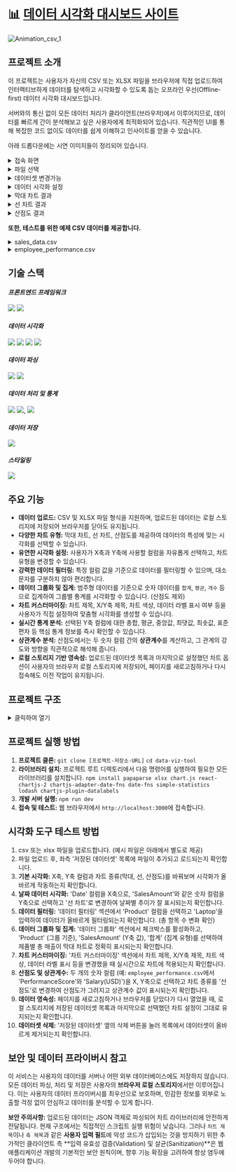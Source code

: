 # 📊 [데이터 시각화 대시보드 사이트](https://data-viz-tool-kappa.vercel.app/)

![Animation_csv_1](https://github.com/user-attachments/assets/de972f71-2129-4383-bfc1-5a3067abb6e4)

## 프로젝트 소개

이 프로젝트는 사용자가 자신의 CSV 또는 XLSX 파일을 브라우저에 직접 업로드하여 인터랙티브하게 데이터를 탐색하고 시각화할 수 있도록 돕는 오프라인 우선(Offline-first) 데이터 시각화 대시보드입니다.  

서버와의 통신 없이 모든 데이터 처리가 클라이언트(브라우저)에서 이루어지므로, 데이터를 빠르게 간이 분석해보고 싶은 사용자에게 최적화되어 있습니다. 직관적인 UI를 통해 복잡한 코드 없이도 데이터를 쉽게 이해하고 인사이트를 얻을 수 있습니다.  

아래 드롭다운에는 시연 이미지들이 정리되어 있습니다.  

<details>
<summary>접속 화면</summary>

![image](https://github.com/user-attachments/assets/ba2bb598-6d69-4e5b-b0db-43e92524f45f)

</details>
<details>
<summary>파일 선택</summary>

![image](https://github.com/user-attachments/assets/e2185590-381d-47b5-b616-d7aeb47be74f)

</details>
<details>
<summary>데이터셋 변경가능</summary>

![image](https://github.com/user-attachments/assets/252a07cf-91e8-431b-94a4-a765a9feca22)

</details>
<details>
<summary>데이터 시각화 설정</summary>

![image](https://github.com/user-attachments/assets/265586d2-43f5-44c3-9ba0-e63cc47c0e5a)

</details>
<details>
<summary>막대 차트 결과</summary>

![image](https://github.com/user-attachments/assets/fe16a1bb-9490-4747-a3e9-12d28577eb00)

</details>
<details>
<summary>선 차트 결과</summary>

![image](https://github.com/user-attachments/assets/ef0aad86-f767-49ec-8ba0-72fba37e27c6)

</details>
<details>
<summary>산점도 결과</summary>

![image](https://github.com/user-attachments/assets/205c57e5-aa7f-4165-b2ce-6c397bc69530)

</details>

**또한, 테스트를 위한 예제 CSV 데이터를 제공합니다.**

<details>
<summary>sales_data.csv</summary>

```
Date,Product,Region,SalesAmount,UnitsSold
2024-01-01,Laptop,North,1200000,10
2024-01-01,Mouse,North,25000,100
2024-01-02,Keyboard,South,50000,50
2024-01-02,Monitor,East,300000,5
2024-01-03,Laptop,West,1500000,12
2024-01-03,Mouse,South,28000,110
2024-01-04,Keyboard,East,55000,60
2024-01-04,Monitor,North,320000,6
2024-01-05,Laptop,South,1300000,11
2024-01-05,Mouse,West,27000,105
```

</details>

<details>
<summary>employee_performance.csv</summary>

```
EmployeeID,Name,Department,PerformanceScore,YearsOfService,ProjectCount,Salary(USD)
EMP001,Alice,Marketing,85,5,3,60000
EMP002,Bob,Sales,92,7,5,75000
EMP003,Charlie,HR,78,3,2,50000
EMP004,David,Engineering,95,10,8,90000
EMP005,Eve,Marketing,88,6,4,65000
EMP006,Frank,Sales,89,4,3,68000
EMP007,Grace,Engineering,91,8,6,82000
```

</details>

## 기술 스택

#### *프론트엔드 프레임워크*
![](https://img.shields.io/badge/Next.js-000000?style=for-the-badge&logo=next.js&logoColor=white) ![](https://img.shields.io/badge/React-61DAFB?style=for-the-badge&logo=react&logoColor=black)
#### *데이터 시각화*
![](https://img.shields.io/badge/Chart.js-FF6384?style=for-the-badge&logo=chart.js&logoColor=white) ![](https://img.shields.io/badge/React--Chartjs--2-61DAFB?style=for-the-badge&logo=react&logoColor=black) ![](https://img.shields.io/badge/Chartjs--Adapter--Date--Fns-F0F0F0?style=for-the-badge&logoColor=black) ![](https://img.shields.io/badge/Chartjs--Plugin--Datalabels-F0F0F0?style=for-the-badge&logoColor=black)
#### *데이터 파싱*
![](https://img.shields.io/badge/PapaParse-F0F0F0?style=for-the-badge&logoColor=black) ![](https://img.shields.io/badge/XLSX-F0F0F0?style=for-the-badge&logoColor=black)
#### *데이터 처리 및 통계*
![](https://img.shields.io/badge/Simple--Statistics-F0F0F0?style=for-the-badge&logoColor=black) ![](https://img.shields.io/badge/Lodash-334052?style=for-the-badge&logo=lodash&logoColor=white), ![](https://img.shields.io/badge/Date--Fns-F0F0F0?style=for-the-badge&logoColor=black)
#### *데이터 저장*
![](https://img.shields.io/badge/localStorage%20API-F0F0F0?style=for-the-badge&logoColor=black)
#### *스타일링*
![](https://img.shields.io/badge/CSS3-1572B6?style=for-the-badge&logo=css3&logoColor=white)

## 주요 기능

* **데이터 업로드:** CSV 및 XLSX 파일 형식을 지원하며, 업로드된 데이터는 로컬 스토리지에 저장되어 브라우저를 닫아도 유지됩니다.
* **다양한 차트 유형:** 막대 차트, 선 차트, 산점도를 제공하여 데이터의 특성에 맞는 시각화를 선택할 수 있습니다.
* **유연한 시각화 설정:** 사용자가 X축과 Y축에 사용할 컬럼을 자유롭게 선택하고, 차트 유형을 변경할 수 있습니다.
* **강력한 데이터 필터링:** 특정 컬럼 값을 기준으로 데이터를 필터링할 수 있으며, 대소문자를 구분하지 않아 편리합니다.
* **데이터 그룹화 및 집계:** 범주형 데이터를 기준으로 숫자 데이터를 `합계`, `평균`, `개수` 등으로 집계하여 그룹별 통계를 시각화할 수 있습니다. (산점도 제외)
* **차트 커스터마이징:** 차트 제목, X/Y축 제목, 차트 색상, 데이터 라벨 표시 여부 등을 사용자가 직접 설정하여 맞춤형 시각화를 생성할 수 있습니다.
* **실시간 통계 분석:** 선택된 Y축 컬럼에 대한 총합, 평균, 중앙값, 최댓값, 최솟값, 표준편차 등 핵심 통계 정보를 즉시 확인할 수 있습니다.
* **상관계수 분석:** 산점도에서는 두 숫자 컬럼 간의 **상관계수**를 계산하고, 그 관계의 강도와 방향을 직관적으로 해석해 줍니다.
* **로컬 스토리지 기반 영속성:** 업로드된 데이터셋 목록과 마지막으로 설정했던 차트 옵션이 사용자의 브라우저 로컬 스토리지에 저장되어, 페이지를 새로고침하거나 다시 접속해도 이전 작업이 유지됩니다.

## 프로젝트 구조

<details>
<summary>클릭하여 열기</summary>

```
data-viz-tool/
├── public/
├── app/
│   ├── layout.js       # 전체 레이아웃
│   ├── page.js         # 메인 페이지 컴포넌트 (데이터셋 관리, 로드 등)
│   └── globals.css     # 전역 CSS
├── components/
│   ├── FileUploader.js     # 파일 업로드
│   └── DataVisualizer.js   # 핵심 시각화 및 설정 UI
├── lib/
│   ├── dataUtils.js        # 데이터 처리, 통계, 그룹화 로직
│   └── localStorageUtils.js # 로컬 스토리지 데이터셋 및 설정 관리
├── package.json
└── next.config.js
```

</details>

## 프로젝트 실행 방법

1.  **프로젝트 클론:**
    `git clone [프로젝트-저장소-URL]`
    `cd data-viz-tool`
2.  **라이브러리 설치:** 프로젝트 루트 디렉토리에서 다음 명령어를 실행하여 필요한 모든 라이브러리를 설치합니다.
    `npm install papaparse xlsx chart.js react-chartjs-2 chartjs-adapter-date-fns date-fns simple-statistics lodash chartjs-plugin-datalabels`
3.  **개발 서버 실행:**
    `npm run dev`
4.  **접속 및 테스트:** 웹 브라우저에서 `http://localhost:3000`에 접속합니다.

## 시각화 도구 테스트 방법

1.  csv 또는 xlsx 파일을 업로드합니다. (예시 파일은 아래에서 별도로 제공) 
2.  파일 업로드 후, 좌측 '저장된 데이터셋' 목록에 파일이 추가되고 로드되는지 확인합니다.
3.  **기본 시각화:** X축, Y축 컬럼과 차트 종류(막대, 선, 산점도)를 바꿔보며 시각화가 올바르게 작동하는지 확인합니다.
4.  **날짜 데이터 시각화:** 'Date' 컬럼을 X축으로, 'SalesAmount'와 같은 숫자 컬럼을 Y축으로 선택하고 '선 차트'로 변경하여 날짜별 추이가 잘 표시되는지 확인합니다.
5.  **데이터 필터링:** '데이터 필터링' 섹션에서 'Product' 컬럼을 선택하고 'Laptop'을 입력하여 데이터가 올바르게 필터링되는지 확인합니다. (총 항목 수 변화 확인)
6.  **데이터 그룹화 및 집계:** '데이터 그룹화' 섹션에서 체크박스를 활성화하고, 'Product' (그룹 기준), 'SalesAmount' (Y축 값), '합계' (집계 유형)를 선택하여 제품별 총 매출이 막대 차트로 정확히 표시되는지 확인합니다.
7.  **차트 커스터마이징:** '차트 커스터마이징' 섹션에서 차트 제목, X/Y축 제목, 차트 색상, 데이터 라벨 표시 등을 변경했을 때 실시간으로 차트에 적용되는지 확인합니다.
8.  **산점도 및 상관계수:** 두 개의 숫자 컬럼 (예: `employee_performance.csv`에서 'PerformanceScore'와 'Salary(USD)')을 X, Y축으로 선택하고 차트 종류를 '산점도'로 변경하여 산점도가 그려지고 상관계수 값이 표시되는지 확인합니다.
9.  **데이터 영속성:** 페이지를 새로고침하거나 브라우저를 닫았다가 다시 열었을 때, 로컬 스토리지에 저장된 데이터셋 목록과 마지막으로 선택했던 차트 설정이 그대로 유지되는지 확인합니다.
10. **데이터셋 삭제:** '저장된 데이터셋' 옆의 삭제 버튼을 눌러 목록에서 데이터셋이 올바르게 제거되는지 확인합니다.

## 보안 및 데이터 프라이버시 참고

이 서비스는 사용자의 데이터를 서버나 어떤 외부 데이터베이스에도 저장하지 않습니다. 모든 데이터 파싱, 처리 및 저장은 사용자의 **브라우저 로컬 스토리지**에서만 이루어집니다. 이는 사용자의 데이터 프라이버시를 최우선으로 보호하며, 민감한 정보를 외부로 노출할 걱정 없이 안심하고 데이터를 분석할 수 있게 합니다.

**보안 주의사항:** 업로드된 데이터는 JSON 객체로 파싱되어 차트 라이브러리에 안전하게 전달됩니다. 현재 구조에서는 직접적인 스크립트 실행 위험이 낮습니다. 그러나 `차트 제목`이나 `축 제목`과 같은 **사용자 입력 필드**에 악성 코드가 삽입되는 것을 방지하기 위한 추가적인 클라이언트 측 **입력 유효성 검증(Validation) 및 살균(Sanitization)**은 웹 애플리케이션 개발의 기본적인 보안 원칙이며, 향후 기능 확장을 고려하여 항상 염두에 두어야 합니다.
